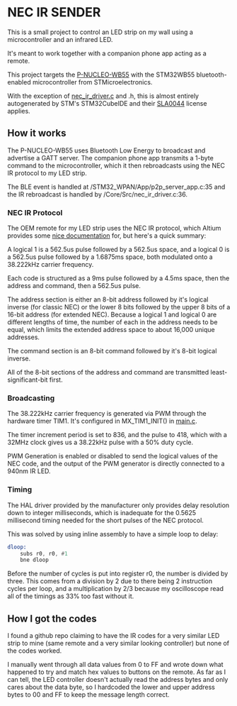 # NEC IR SENDER

This is a small project to control an LED strip on my wall using a microcontroller and an infrared LED.

It's meant to work together with a companion phone app acting as a remote.

This project targets the [P-NUCLEO-WB55](https://www.st.com/en/evaluation-tools/p-nucleo-wb55.html) with the STM32WB55 bluetooth-enabled microcontroller from STMicroelectronics.

With the exception of [nec_ir_driver.c](./Core/Src/nec_ir_driver.c) and .h, this is almost entirely autogenerated by STM's STM32CubeIDE and their [SLA0044](www.st.com/SLA0044) license applies.

## How it works

The P-NUCLEO-WB55 uses Bluetooth Low Energy to broadcast and advertise a GATT server. The companion phone app transmits a 1-byte command to the microcontroller, which it then rebroadcasts using the NEC IR protocol to my LED strip.

The BLE event is handled at /STM32\_WPAN/App/p2p\_server\_app.c:35 and the IR rebroadcast is handled by /Core/Src/nec\_ir\_driver.c:36.

### NEC IR Protocol

The OEM remote for my LED strip uses the NEC IR protocol, which Altium provides some [nice documentation](https://techdocs.altium.com/display/FPGA/NEC+Infrared+Transmission+Protocol) for, but here's a quick summary:

A logical 1 is a 562.5us pulse followed by a 562.5us space, and a logical 0 is a 562.5us pulse followed by a 1.6875ms space, both modulated onto a 38.222kHz carrier frequency.

Each code is structured as a 9ms pulse followed by a 4.5ms space, then the address and command, then a 562.5us pulse.

The address section is either an 8-bit address followed by it's logical inverse (for classic NEC) or the lower 8 bits followed by the upper 8 bits of a 16-bit address (for extended NEC).
Because a logical 1 and logical 0 are different lengths of time, the number of each in the address needs to be equal, which limits the extended address space to about 16,000 unique addresses.

The command section is an 8-bit command followed by it's 8-bit logical inverse.

All of the 8-bit sections of the address and command are transmitted least-significant-bit first.

### Broadcasting

The 38.222kHz carrier frequency is generated via PWM through the hardware timer TIM1. It's configured in MX\_TIM1\_INIT() in [main.c](./Core/Src/main.c).

The timer increment period is set to 836, and the pulse to 418, which with a 32MHz clock gives us a 38.22kHz pulse with a 50% duty cycle.

PWM Generation is enabled or disabled to send the logical values of the NEC code, and the output of the PWM generator is directly connected to a 940nm IR LED.

### Timing

The HAL driver provided by the manufacturer only provides delay resolution down to integer milliseconds, which is inadequate for the 0.5625 millisecond timing needed for the short pulses of the NEC protocol.

This was solved by using inline assembly to have a simple loop to delay:

```asm
dloop:
	subs r0, r0, #1
	bne dloop
```

Before the number of cycles is put into register r0, the number is divided by three. This comes from a division by 2 due to there being 2 instruction cycles per loop, and a multiplication by 2/3 because
my oscilloscope read all of the timings as 33% too fast without it.

## How I got the codes

I found a github repo claiming to have the IR codes for a very similar LED strip to mine (same remote and a very similar looking controller) but none of the codes worked.

I manually went through all data values from 0 to FF and wrote down what happened to try and match hex values to buttons on the remote. As far as I can tell, the LED controller doesn't actually read the address bytes and only cares about the
data byte, so I hardcoded the lower and upper address bytes to 00 and FF to keep the message length correct.
